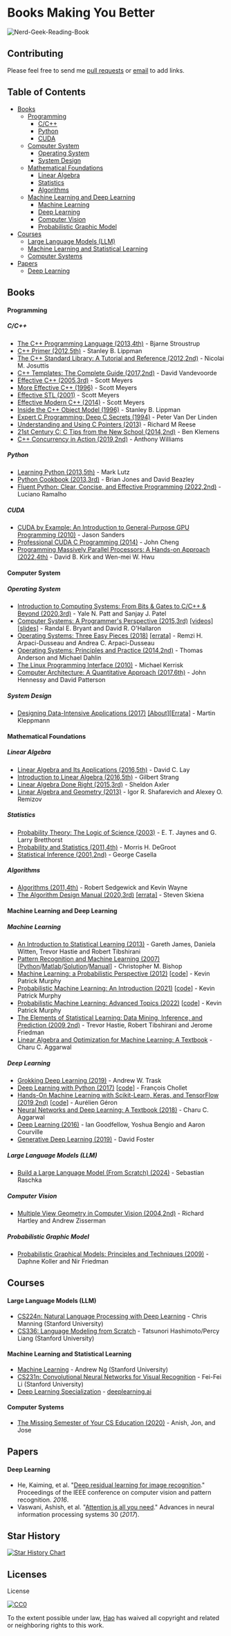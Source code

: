
# Books Making You Better

![Nerd-Geek-Reading-Book](https://user-images.githubusercontent.com/14138581/54471371-e750ca00-47f2-11e9-8f42-e3f04829aedd.jpg)


## Contributing
Please feel free to send me [pull requests](https://github.com/hao-lh/books-making-you-better/pulls) or [email](mailto:hao.omni@gmail.com) to add links.

## Table of Contents

 - [Books](#books)
    - [Programming](#programming)
        - [C/C++](#c-cpp)
        - [Python](#python)
        - [CUDA](#cuda)
    - [Computer System](#computer-system)
        - [Operating System](#operating-system)
        - [System Design](#system-design)
    - [Mathematical Foundations](#mathematical-foundations)
        - [Linear Algebra](#linear-algebra)
        - [Statistics](#statistics)
        - [Algorithms](#algorithms)
    - [Machine Learning and Deep Learning](#machine-learning-deep-learning)
        - [Machine Learning](#machine-learning)
        - [Deep Learning](#deep-learning)
        - [Computer Vision](#computer-vision)
        - [Probabilistic Graphic Model](#probabilistic-graphic-model)
 - [Courses](#courses)
    - [Large Language Models (LLM)](#courses-large-language-models)
    - [Machine Learning and Statistical Learning](#courses-machine-learning-statistical-learning)
    - [Computer Systems](#courses-computer-systems)
 - [Papers](#papers)
    - [Deep Learning](#papers-deep-learning)
 


## Books<a name="books" />
#### Programming<a name="programming" />
##### C/C++<a name="c-cpp" />
* [The C++ Programming Language (2013,4th)](http://www.stroustrup.com/4th.html) - Bjarne Stroustrup
* [C++ Primer (2012,5th)](http://www.informit.com/store/c-plus-plus-primer-9780321714114) - Stanley B. Lippman
* [The C++ Standard Library: A Tutorial and Reference (2012,2nd)](http://www.josuttis.com/libbook/) - Nicolai M. Josuttis
* [C++ Templates: The Complete Guide (2017,2nd)](https://www.amazon.com/C-Templates-Complete-Guide-2nd/dp/0321714121) - David Vandevoorde
* [Effective C++ (2005,3rd)](https://www.amazon.com/gp/product/0321334876) - Scott Meyers
* [More Effective C++ (1996)](https://www.amazon.com/gp/product/020163371X) - Scott Meyers
* [Effective STL (2001)](https://www.amazon.com/gp/product/0201749629) - Scott Meyers
* [Effective Modern C++ (2014)](https://www.amazon.com/gp/product/1491903996) - Scott Meyers
* [Inside the C++ Object Model (1996)](https://www.amazon.com/Inside-Object-Model-Stanley-Lippman/dp/0201834545) - Stanley B. Lippman
* [Expert C Programming: Deep C Secrets (1994)](https://www.amazon.com/Expert-Programming-Peter-van-Linden/dp/0131774298) - Peter Van Der Linden
* [Understanding and Using C Pointers (2013)](https://www.amazon.com/Understanding-Using-Pointers-Techniques-Management/dp/1449344186) - Richard M Reese
* [21st Century C: C Tips from the New School (2014,2nd)](https://www.amazon.com/21st-Century-Tips-New-School/dp/1491903899) - Ben Klemens
* [C++ Concurrency in Action (2019,2nd)](https://www.manning.com/books/c-plus-plus-concurrency-in-action-second-edition) - Anthony Williams
##### Python<a name="python" />
* [Learning Python (2013,5th)](https://learning-python.com/about-lp.html) - Mark Lutz
* [Python Cookbook (2013,3rd)](http://www.dabeaz.com/cookbook.html) - Brian Jones and David Beazley
* [Fluent Python: Clear, Concise, and Effective Programming (2022,2nd)](https://www.amazon.com/Fluent-Python-Concise-Effective-Programming/dp/1492056359) - Luciano Ramalho
##### CUDA<a name="cuda" />
* [CUDA by Example: An Introduction to General-Purpose GPU Programming (2010)](https://www.amazon.com/CUDA-Example-Introduction-General-Purpose-Programming/dp/0131387685/) - Jason Sanders
* [Professional CUDA C Programming (2014)](https://www.amazon.com/Professional-CUDA-Programming-John-Cheng/dp/1118739329/) - John Cheng
* [Programming Massively Parallel Processors: A Hands-on Approach (2022,4th)](https://www.amazon.com/Programming-Massively-Parallel-Processors-Hands-dp-0323912311/dp/0323912311) - David B. Kirk and Wen-mei W. Hwu
#### Computer System<a name="computer-system" />
##### Operating System<a name="operating-system" />
* [Introduction to Computing Systems: From Bits & Gates to C/C++ & Beyond (2020,3rd)](https://www.mheducation.com/highered/product/introduction-computing-systems-bits-gates-c-c-beyond-patt-patel/M9781260150537.html) - Yale N. Patt and Sanjay J. Patel
* [Computer Systems: A Programmer's Perspective (2015,3rd)](http://www.csapp.cs.cmu.edu) [[videos]](https://www.youtube.com/playlist?list=PLbY-cFJNzq7z_tQGq-rxtq_n2QQDf5vnM)[[slides]](http://www.cs.cmu.edu/afs/cs/academic/class/15213-f15/www/schedule.html) - Randal E. Bryant and David R. O'Hallaron
* [Operating Systems: Three Easy Pieces (2018)](http://pages.cs.wisc.edu/~remzi/OSTEP/) [[errata]](http://pages.cs.wisc.edu/~remzi/OSTEP/combined.html) - Remzi H. Arpaci-Dusseau and Andrea C. Arpaci-Dusseau
* [Operating Systems: Principles and Practice (2014,2nd)](http://ospp.cs.washington.edu) - Thomas Anderson and Michael Dahlin
* [The Linux Programming Interface (2010)](http://www.man7.org/tlpi/) - Michael Kerrisk
* [Computer Architecture: A Quantitative Approach (2017,6th)](https://www.amazon.com/Computer-Architecture-Quantitative-Approach-Kaufmann/dp/0128119055) - John Hennessy and David Patterson
##### System Design<a name="system-design" />
* [Designing Data-Intensive Applications (2017)](https://martin.kleppmann.com/2017/03/27/designing-data-intensive-applications.html) [[About]](https://dataintensive.net/)[[Errata]](https://www.oreilly.com/catalog/errata.csp?isbn=0636920032175) - Martin Kleppmann
#### Mathematical Foundations<a name="mathematical-foundations" />
##### Linear Algebra<a name="linear-algebra" />
* [Linear Algebra and Its Applications (2016,5th)](https://www.pearson.com/us/higher-education/program/Lay-Linear-Algebra-and-Its-Applications-plus-New-My-Lab-Math-with-Pearson-e-Text-Access-Card-Package-5th-Edition/PGM2547338.html?tab=resources) - David C. Lay
* [Introduction to Linear Algebra (2016,5th)](http://math.mit.edu/~gs/linearalgebra/) - Gilbert Strang
* [Linear Algebra Done Right (2015,3rd)](http://linear.axler.net) - Sheldon Axler
* [Linear Algebra and Geometry (2013)](https://link.springer.com/book/10.1007/978-3-642-30994-6) - Igor R. Shafarevich and Alexey O. Remizov
##### Statistics<a name="statistics" />
* [Probability Theory: The Logic of Science (2003)](http://www.cambridge.org/9780521592710) -  E. T. Jaynes and G. Larry Bretthorst
* [Probability and Statistics (2011,4th)](https://www.amazon.com/Probability-Statistics-4th-Morris-DeGroot/dp/0321500466) - Morris H. DeGroot 
* [Statistical Inference (2001,2nd)](https://www.amazon.com/Statistical-Inference-George-Casella/dp/0534243126) - George Casella
##### Algorithms<a name="algorithms" />
* [Algorithms (2011,4th)](https://algs4.cs.princeton.edu/home/) - Robert Sedgewick and Kevin Wayne
* [The Algorithm Design Manual (2020,3rd)](http://www.algorist.com) [[errata]](https://www3.cs.stonybrook.edu/~skiena/algorist/book/errata-adm3) - Steven Skiena
#### Machine Learning and Deep Learning<a name="machine-learning-deep-learning" />
##### Machine Learning<a name="machine-learning" />
* [An Introduction to Statistical Learning (2013)](http://www-bcf.usc.edu/~gareth/ISL/) - Gareth James, Daniela Witten, Trevor Hastie and Robert Tibshirani
* [Pattern Recognition and Machine Learning (2007)](http://research.microsoft.com/en-us/um/people/cmbishop/prml/index.htm) [[Python](https://github.com/ctgk/PRML)/[Matlab](https://github.com/PRML/PRMLT)/[Solution](https://www.microsoft.com/en-us/research/wp-content/uploads/2016/05/prml-web-sol-2009-09-08.pdf)/[Manual](https://github.com/zhengqigao/PRML-Solution-Manual/blob/master/PRML_Solution_Manual.pdf)] - Christopher M. Bishop
* [Machine Learning: a Probabilistic Perspective (2012)](https://www.cs.ubc.ca/~murphyk/MLbook/) [[code](https://github.com/probml/pmtk3)] - Kevin Patrick Murphy
* [Probabilistic Machine Learning: An Introduction (2021)](https://probml.github.io/pml-book/book1.html) [[code](https://github.com/probml/pyprobml)] -  Kevin Patrick Murphy
* [Probabilistic Machine Learning: Advanced Topics (2022)](https://probml.github.io/pml-book/book2.html) [[code](https://github.com/probml/pyprobml)] -  Kevin Patrick Murphy
* [The Elements of Statistical Learning: Data Mining, Inference, and Prediction (2009,2nd)](https://web.stanford.edu/~hastie/ElemStatLearn/) - Trevor Hastie, Robert Tibshirani and Jerome Friedman
* [Linear Algebra and Optimization for Machine Learning: A Textbook](https://charuaggarwal.net/) - Charu C. Aggarwal
##### Deep Learning<a name="deep-learning" />
* [Grokking Deep Learning (2019)](https://www.manning.com/books/grokking-deep-learning) - Andrew W. Trask
* [Deep Learning with Python (2017)](https://www.manning.com/books/deep-learning-with-python) [[code](https://github.com/fchollet/deep-learning-with-python-notebooks)] - François Chollet
* [Hands-On Machine Learning with Scikit-Learn, Keras, and TensorFlow (2019,2nd)](https://www.oreilly.com/library/view/hands-on-machine-learning/9781492032632/) [[code](https://github.com/ageron/handson-ml2)] - Aurélien Géron
* [Neural Networks and Deep Learning: A Textbook (2018)](http://www.charuaggarwal.net/neural.htm) - Charu C. Aggarwal
* [Deep Learning (2016)](http://www.deeplearningbook.org) - Ian Goodfellow, Yoshua Bengio and Aaron Courville
* [Generative Deep Learning (2019)](https://www.oreilly.com/library/view/generative-deep-learning/9781492041931/) - David Foster
##### Large Language Models (LLM)<a name="large-language-models" />
* [Build a Large Language Model (From Scratch) (2024)](https://www.manning.com/books/build-a-large-language-model-from-scratch) - Sebastian Raschka
##### Computer Vision<a name="computer-vision" />
* [Multiple View Geometry in Computer Vision (2004,2nd)](http://www.robots.ox.ac.uk/~vgg/hzbook/) - Richard Hartley and Andrew Zisserman
##### Probabilistic Graphic Model<a name="probabilistic-graphic-model" />
* [Probabilistic Graphical Models: Principles and Techniques (2009)](http://pgm.stanford.edu/) - Daphne Koller and Nir Friedman

## Courses<a name="courses" />
#### Large Language Models (LLM)<a name="courses-large-language-models" />
* [CS224n: Natural Language Processing with Deep Learning](http://web.stanford.edu/class/cs224n/) - Chris Manning (Stanford University)
* [CS336: Language Modeling from Scratch](https://stanford-cs336.github.io/spring2025/) - Tatsunori Hashimoto/Percy Liang (Stanford University)
#### Machine Learning and Statistical Learning<a name="courses-machine-learning-statistical-learning" />
* [Machine Learning](https://www.coursera.org/course/ml) - Andrew Ng (Stanford University)
* [CS231n: Convolutional Neural Networks for Visual Recognition](http://cs231n.stanford.edu) - Fei-Fei Li (Stanford University)
* [Deep Learning Specialization](https://www.coursera.org/specializations/deep-learning) - [deeplearning.ai](https://www.deeplearning.ai)
#### Computer Systems<a name="courses-computer-systems" />
* [The Missing Semester of Your CS Education (2020)](https://missing.csail.mit.edu/) - Anish, Jon, and Jose


## Papers<a name="papers" />
#### Deep Learning<a name="papers-deep-learning" />
* He, Kaiming, et al. "[Deep residual learning for image recognition](https://openaccess.thecvf.com/content_cvpr_2016/html/He_Deep_Residual_Learning_CVPR_2016_paper.html)." Proceedings of the IEEE conference on computer vision and pattern recognition. *2016*.
* Vaswani, Ashish, et al. "[Attention is all you need](https://arxiv.org/abs/1706.03762)." Advances in neural information processing systems 30 (*2017*).


## Star History
[![Star History Chart](https://api.star-history.com/svg?repos=hao-lh/the-road-to-computer-vision&type=Date)](https://star-history.com/#hao-lh/the-road-to-computer-vision&Date)


## Licenses
License

[![CC0](http://i.creativecommons.org/p/zero/1.0/88x31.png)](http://creativecommons.org/publicdomain/zero/1.0/)

To the extent possible under law, [Hao](mailto:hao.omni@gmail.com) has waived all copyright and related or neighboring rights to this work.

